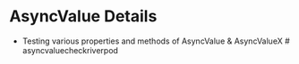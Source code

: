 # AsyncValue Details

- Testing various properties and methods of AsyncValue & AsyncValueX
#   a s y n c v a l u e c h e c k r i v e r p o d  
 